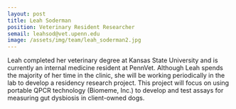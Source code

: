 ```yaml
---
layout: post
title: Leah Soderman
position: Veterinary Resident Researcher
semail: leahsod@vet.upenn.edu
image: /assets/img/team/leah_soderman2.jpg
---
```


Leah completed her veterinary degree at Kansas State University and is currently an internal medicine resident at PennVet.  Although Leah spends the majority of her time in the clinic, she will be working periodically in the lab to develop a residency research project.  This project will focus on using portable QPCR technology (Biomeme, Inc.) to develop and test assays for measuring gut dysbiosis in client-owned dogs.